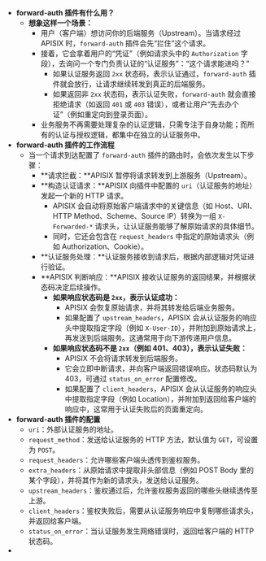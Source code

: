 - **forward-auth 插件有什么用？**
	- **想象这样一个场景：**
		- 用户（客户端）想访问你的后端服务（Upstream）。当请求经过 APISIX 时，`forward-auth` 插件会先“拦住”这个请求。
		- 接着，它会拿着用户的“凭证”（例如请求头中的 `Authorization` 字段），去询问一个专门负责认证的“认证服务”：“这个请求能进吗？”
			- 如果认证服务返回 `2xx` 状态码，表示认证通过，`forward-auth` 插件就会放行，让请求继续转发到真正的后端服务。
			- 如果返回非 `2xx` 状态码，表示认证失败，`forward-auth` 就会直接拒绝请求（如返回 `401` 或 `403` 错误），或者让用户“先去办个证”（例如重定向到登录页面）。
		- 业务服务不再需要处理复杂的认证逻辑，只需专注于自身功能；而所有的认证与授权逻辑，都集中在独立的认证服务中。
- **forward-auth 插件的工作流程**
	- 当一个请求到达配置了 `forward-auth` 插件的路由时，会依次发生以下步骤：
		- **请求拦截：**APISIX 暂停将请求转发到上游服务（Upstream）。
		- **构造认证请求：**APISIX 向插件中配置的 `uri`（认证服务的地址）发起一个新的 HTTP 请求。
			- APISIX 会自动将原始客户端请求中的关键信息（如 Host、URI、HTTP Method、Scheme、Source IP）转换为一组 `X-Forwarded-*` 请求头，让认证服务能够了解原始请求的具体细节。
			- 同时，它还会包含在 `request_headers` 中指定的原始请求头（例如 Authorization、Cookie）。
		- **认证服务处理：**认证服务接收到请求后，根据内部逻辑对凭证进行验证。
		- **APISIX 判断响应：**APISIX 接收认证服务的返回结果，并根据状态码决定后续操作。
			- **如果响应状态码是 `2xx`，表示认证成功：**
				- APISIX 会恢复原始请求，并将其转发给后端业务服务。
				- 如果配置了 `upstream_headers`，APISIX 会从认证服务的响应头中提取指定字段（例如 `X-User-ID`），并附加到原始请求上，再发送到后端服务。这通常用于向下游传递用户信息。
			- **如果响应状态码不是 `2xx`（例如 401、403），表示认证失败：**
				- APISIX 不会将请求转发到后端服务。
				- 它会立即中断请求，并向客户端返回错误响应。状态码默认为 403，可通过 `status_on_error` 配置修改。
				- 如果配置了 `client_headers`，APISIX 会从认证服务的响应头中提取指定字段（例如 Location），并附加到返回给客户端的响应中，这常用于认证失败后的页面重定向。
- **forward-auth 插件的配置**
	- `uri`：外部认证服务的地址。
	- `request_method`：发送给认证服务的 HTTP 方法，默认值为 `GET`，可设置为 `POST`。
	- `request_headers`：允许哪些客户端头透传到鉴权服务。
	- `extra_headers`：从原始请求中提取非头部信息（例如 POST Body 里的某个字段），并将其作为新的请求头，发送给认证服务。
	- `upstream_headers`：鉴权通过后，允许鉴权服务返回的哪些头继续透传至上游。
	- `client_headers`：鉴权失败后，需要从认证服务响应中复制哪些请求头，并返回给客户端。
	- `status_on_error`：当认证服务发生网络错误时，返回给客户端的 HTTP 状态码。
-
